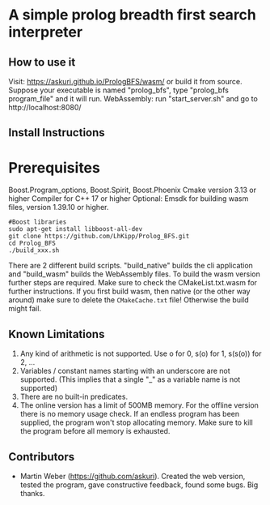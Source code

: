 A simple prolog breadth first search interpreter
================================================


How to use it
-------------
Visit: https://askuri.github.io/PrologBFS/wasm/
or build it from source.
Suppose your executable is named "prolog_bfs",
type "prolog_bfs program_file" and it will run.
WebAssembly: run "start_server.sh" and go to http://localhost:8080/

Install Instructions
--------------------
# Prerequisites
Boost.Program_options, Boost.Spirit, Boost.Phoenix
Cmake version 3.13 or higher
Compiler for C++ 17 or higher 
Optional: Emsdk for building wasm files, version 1.39.10 or higher.

```shell
#Boost libraries
sudo apt-get install libboost-all-dev
git clone https://github.com/LhKipp/Prolog_BFS.git
cd Prolog_BFS
./build_xxx.sh
```
There are 2 different build scripts. "build_native" builds the cli application and "build_wasm" builds the WebAssembly files.
To build the wasm version further steps are required. Make sure to check the CMakeList.txt.wasm for further instructions.
If you first build wasm, then native (or the other way around) make sure to delete the `CMakeCache.txt` file! Otherwise the build might fail.

Known Limitations
-----------------
1. Any kind of arithmetic is not supported. Use o for 0, s(o) for 1, s(s(o)) for 2, ...
2. Variables / constant names starting with an underscore are not supported. (This implies that a single "_" as a variable name is not supported)
3. There are no built-in predicates.
4. The online version has a limit of 500MB memory. For the offline version there is no memory usage check. If an endless program has been supplied, the program won't stop allocating memory. Make sure to kill the program before all memory is exhausted.



Contributors
------------
- Martin Weber (https://github.com/askuri). Created the web version, tested the program, gave constructive feedback, found some bugs. Big thanks.
